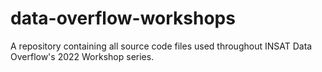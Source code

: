 # data-overflow-workshops
A repository containing all source code files used throughout INSAT Data Overflow's 2022 Workshop series.
